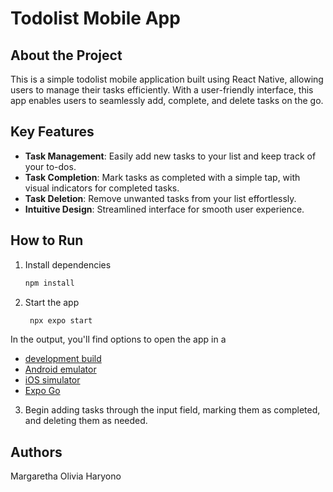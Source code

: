 # Todolist Mobile App

## About the Project

This is a simple todolist mobile application built using React Native, allowing users to manage their tasks efficiently. With a user-friendly interface, this app enables users to seamlessly add, complete, and delete tasks on the go.

## Key Features

- **Task Management**: Easily add new tasks to your list and keep track of your to-dos.
- **Task Completion**: Mark tasks as completed with a simple tap, with visual indicators for completed tasks.
- **Task Deletion**: Remove unwanted tasks from your list effortlessly.
- **Intuitive Design**: Streamlined interface for smooth user experience.

## How to Run

1. Install dependencies

   ```bash
   npm install
   ```

2. Start the app

   ```bash
    npx expo start
   ```

In the output, you'll find options to open the app in a

- [development build](https://docs.expo.dev/develop/development-builds/introduction/)
- [Android emulator](https://docs.expo.dev/workflow/android-studio-emulator/)
- [iOS simulator](https://docs.expo.dev/workflow/ios-simulator/)
- [Expo Go](https://expo.dev/go)

3. Begin adding tasks through the input field, marking them as completed, and deleting them as needed.

## Authors

Margaretha Olivia Haryono
